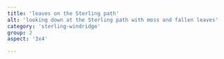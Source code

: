 ```yaml
---
title: 'leaves on the Sterling path'
alt: 'looking down at the Sterling path with moss and fallen leaves'
category: 'sterling-windridge'
group: 2
aspect: '3x4'

---
```

